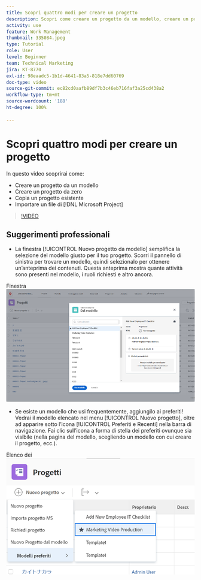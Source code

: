 ```yaml
---
title: Scopri quattro modi per creare un progetto
description: Scopri come creare un progetto da un modello, creare un progetto da zero, copiare un progetto esistente o importare un file di  [!DNL Microsoft Project] .
activity: use
feature: Work Management
thumbnail: 335084.jpeg
type: Tutorial
role: User
level: Beginner
team: Technical Marketing
jira: KT-8770
exl-id: 98eaadc5-1b1d-4641-83a5-818e7dd60769
doc-type: video
source-git-commit: ec82cd0aafb89df7b3c46eb716faf3a25cd438a2
workflow-type: tm+mt
source-wordcount: '188'
ht-degree: 100%

---
```


# Scopri quattro modi per creare un progetto

In questo video scoprirai come:

* Creare un progetto da un modello
* Creare un progetto da zero
* Copia un progetto esistente
* Importare un file di [!DNL Microsoft Project]

>[!VIDEO](https://video.tv.adobe.com/v/335084/?quality=12&learn=on)

## Suggerimenti professionali

* La finestra [!UICONTROL Nuovo progetto da modello] semplifica la selezione del modello giusto per il tuo progetto. Scorri il pannello di sinistra per trovare un modello, quindi selezionalo per ottenere un’anteprima dei contenuti. Questa anteprima mostra quante attività sono presenti nel modello, i ruoli richiesti e altro ancora.

Finestra ![[!UICONTROL Nuovo progetto da modello]](assets/planner-fund-new-project-from-template-window.png)

* Se esiste un modello che usi frequentemente, aggiungilo ai preferiti! Vedrai il modello elencato nel menu [!UICONTROL Nuovo progetto], oltre ad apparire sotto l’icona [!UICONTROL Preferiti e Recenti] nella barra di navigazione. Fai clic sull’icona a forma di stella dei preferiti ovunque sia visibile (nella pagina del modello, scegliendo un modello con cui creare il progetto, ecc.).

Elenco dei ![[!UICONTROL Modelli preferiti] sotto il pulsante [!UICONTROL Nuovo progetto]](assets/planner-fund-template-favorites.png)

<!---
learn more:
create a project using a template
create a project
copy a project
import a project from Microsoft Project
--->
